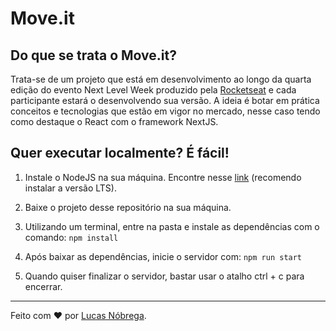# Move.it 

## Do que se trata o Move.it?
Trata-se de um projeto que está em desenvolvimento ao longo da quarta edição do evento Next Level Week produzido pela [Rocketseat](https://rocketseat.com.br/) e cada participante estará o desenvolvendo sua versão. A ideia é botar em prática conceitos e tecnologias que estão em vigor no mercado, nesse caso tendo como destaque o React com o framework NextJS.

## Quer executar localmente? É fácil!

1. Instale o NodeJS na sua máquina. Encontre nesse [link](https://nodejs.org/en/) (recomendo instalar a versão LTS).

2. Baixe o projeto desse repositório na sua máquina.

3. Utilizando um terminal, entre na pasta e instale as dependências com o comando: 
``` npm install ```

4. Após baixar as dependências, inicie o servidor com:
``` npm run start ```

5. Quando quiser finalizar o servidor, bastar usar o atalho ctrl + c para encerrar.

---

Feito com ❤️ por [Lucas Nóbrega](https://www.linkedin.com/in/lucas-emn/).
